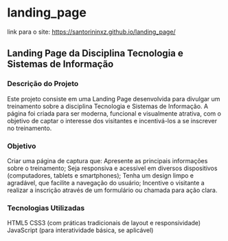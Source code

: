 # landing_page
link para o site: https://santorininxz.github.io/landing_page/
## Landing Page da Disciplina Tecnologia e Sistemas de Informação
### Descrição do Projeto
Este projeto consiste em uma Landing Page desenvolvida para divulgar um treinamento sobre a disciplina Tecnologia e Sistemas de Informação. A página foi criada para ser moderna, funcional e visualmente atrativa, com o objetivo de captar o interesse dos visitantes e incentivá-los a se inscrever no treinamento.

### Objetivo
Criar uma página de captura que:
Apresente as principais informações sobre o treinamento;
Seja responsiva e acessível em diversos dispositivos (computadores, tablets e smartphones);
Tenha um design limpo e agradável, que facilite a navegação do usuário;
Incentive o visitante a realizar a inscrição através de um formulário ou chamada para ação clara.

### Tecnologias Utilizadas
HTML5
CSS3 (com práticas tradicionais de layout e responsividade)
JavaScript (para interatividade básica, se aplicável)
